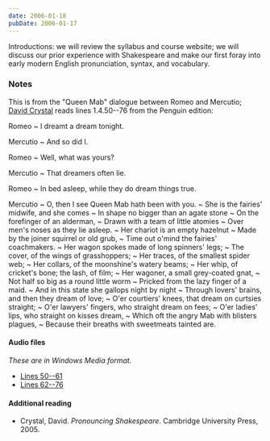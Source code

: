 ```yaml
---
date: 2006-01-18
pubDate: 2006-01-17
---
```


Introductions: we will review the syllabus and course website; we will discuss our prior experience with Shakespeare and make our first foray into early modern English pronunciation, syntax, and vocabulary.

### Notes

This is from the "Queen Mab" dialogue between Romeo and Mercutio; [David Crystal](https://www.shakespeareswords.com) reads lines 1.4.50--76 from the Penguin edition:

Romeo
  ~ I dreamt a dream tonight.

Mercutio
  ~ And so did I.

Romeo
  ~ Well, what was yours?

Mercutio
  ~ That dreamers often lie.

Romeo
  ~ In bed asleep, while they do dream things true.

Mercutio
  ~ O, then I see Queen Mab hath been with you.
  ~ She is the fairies' midwife, and she comes
  ~ In shape no bigger than an agate stone
  ~ On the forefinger of an alderman,
  ~ Drawn with a team of little atomies
  ~ Over men's noses as they lie asleep.
  ~ Her chariot is an empty hazelnut
  ~ Made by the joiner squirrel or old grub,
  ~ Time out o'mind the fairies' coachmakers.
  ~ Her wagon spokes made of long spinners' legs;
  ~ The cover, of the wings of grasshoppers;
  ~ Her traces, of the smallest spider web;
  ~ Her collars, of the moonshine's watery beams;
  ~ Her whip, of cricket's bone; the lash, of film;
  ~ Her wagoner, a small grey-coated gnat,
  ~ Not half so big as a round little worm
  ~ Pricked from the lazy finger of a maid.
  ~ And in this state she gallops night by night
  ~ Through lovers' brains, and then they dream of love;
  ~ O'er courtiers' knees, that dream on curtsies straight;
  ~ O'er lawyers' fingers, who straight dream on fees;
  ~ O'er ladies' lips, who straight on kisses dream,
  ~ Which oft the angry Mab with blisters plagues,
  ~ Because their breaths with sweetmeats tainted are.

#### Audio files

*These are in Windows Media format.*

* [Lines 50--61](https://www.cambridge.org/resources/0521852137/2198_CUP%201%204%2050%20to%2061.wav)
* [Lines 62--76](https://www.cambridge.org/resources/0521852137/2198_CUP%201%204%2050%20to%2061.wav)

#### Additional reading

* Crystal, David. <cite>Pronouncing Shakespeare</cite>. Cambridge University Press, 2005.
